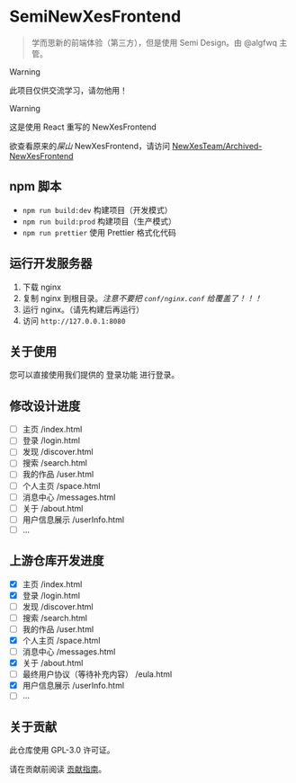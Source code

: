 # SemiNewXesFrontend

> 学而思新的前端体验（第三方），但是使用 Semi Design。由 @algfwq 主管。

> [!WARNING]
> 此项目仅供交流学习，请勿他用！

> [!WARNING]
> 这是使用 React 重写的 NewXesFrontend
>
> 欲查看原来的*屎山* NewXesFrontend，请访问 [NewXesTeam/Archived-NewXesFrontend](https://github/NewXesTeam/Archived-NewXesFrontend)

## npm 脚本

- `npm run build:dev` 构建项目（开发模式）
- `npm run build:prod` 构建项目（生产模式）
- `npm run prettier` 使用 Prettier 格式化代码

## 运行开发服务器

1. 下载 nginx
2. 复制 nginx 到根目录。_注意不要把 `conf/nginx.conf` 给覆盖了！！！_
3. 运行 nginx。（请先构建后再运行）
4. 访问 `http://127.0.0.1:8080`

## 关于使用

您可以直接使用我们提供的 登录功能 进行登录。

## 修改设计进度

- [ ] 主页 /index.html
- [ ] 登录 /login.html
- [ ] 发现 /discover.html
- [ ] 搜索 /search.html
- [ ] 我的作品 /user.html
- [ ] 个人主页 /space.html
- [ ] 消息中心 /messages.html
- [ ] 关于 /about.html
- [ ] 用户信息展示 /userInfo.html
- [ ] ...

## 上游仓库开发进度

- [x] 主页 /index.html
- [x] 登录 /login.html
- [ ] 发现 /discover.html
- [ ] 搜索 /search.html
- [ ] 我的作品 /user.html
- [x] 个人主页 /space.html
- [ ] 消息中心 /messages.html
- [x] 关于 /about.html
- [ ] 最终用户协议（等待补充内容） /eula.html
- [x] 用户信息展示 /userInfo.html
- [ ] ...

## 关于贡献

此仓库使用 GPL-3.0 许可证。

请在贡献前阅读 [贡献指南](CONTRIBUTING)。
